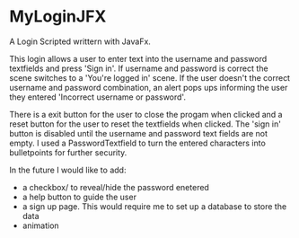 # MyLoginJFX

A Login Scripted writtern with JavaFx.

This login allows a user to enter text into the username and password textfields and press 'Sign in'. If username and password is correct the scene switches to a 
'You're logged in' scene. If the user doesn't the correct username and password combination, an alert pops ups informing the user they entered 'Incorrect username or
password'. 

There is a exit button for the user to close the progam when clicked and a reset button for the user to reset the textfields when clicked. The 'sign in' button is
disabled until the username and password text fields are not empty. I used a PasswordTextfield to turn the entered characters into bulletpoints for further security.

In the future I would like to add:
  - a checkbox/ to reveal/hide the password enetered
  - a help button to guide the user
  - a sign up page. This would require me to set up a database to store the data
  - animation
